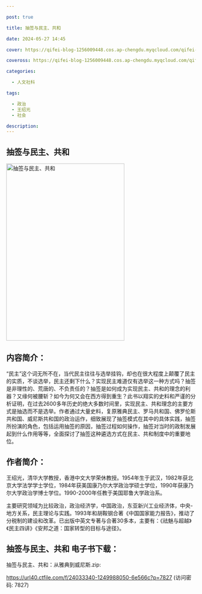 ```yaml
---

post: true

title: 抽签与民主、共和

date: 2024-05-27 14:45

cover: https://qifei-blog-1256009448.cos.ap-chengdu.myqcloud.com/qifei-blog/6610ad0368eb9357131b64a0.jpg

coveross: https://qifei-blog-1256009448.cos.ap-chengdu.myqcloud.com/qifei-blog/6610ad0368eb9357131b64a0.jpg

categories:

  - 人文社科

tags:

  - 政治
  - 王绍光
  - 社会

description:
---
```


## 抽签与民主、共和
<img alt="抽签与民主、共和 " class="aligncenter loaded" data-was-processed="true" decoding="async" fetchpriority="high" height="471" src="https://qifei-blog-1256009448.cos.ap-chengdu.myqcloud.com/qifei-blog/6610ad0368eb9357131b64a0.jpg " style="cursor: zoom-in;" width="314"/>

## 内容简介：

“民主”这个词无所不在，当代民主往往与选举挂钩，却也在很大程度上颠覆了民主的实质，不谈选举，民主还剩下什么？实现民主难道仅有选举这一种方式吗？抽签是非理性的、荒唐的、不负责任的？抽签是如何成为实现民主、共和的理念的利器？又缘何被腰斩？如今为何又会在西方得到重生？此书以翔实的史料和严谨的分析证明，在过去2600多年历史的绝大多数时间里，实现民主、共和理念的主要方式是抽选而不是选举。作者通过大量史料，复原雅典民主、罗马共和国、佛罗伦斯共和国、威尼斯共和国的政治运作，细致展现了抽签模式在其中的具体实践，抽签所扮演的角色，包括运用抽签的原因，抽签过程如何操作，抽签对当时的政制发展起到什么作用等等，全面探讨了抽签这种遴选方式在民主、共和制度中的重要地位。

## 作者简介：

王绍光，清华大学教授，香港中文大学荣休教授。1954年生于武汉，1982年获北京大学法学学士学位，1984年获美国康乃尔大学政治学硕士学位，1990年获康乃尔大学政治学博士学位。1990-2000年任教于美国耶鲁大学政治系。

主要研究领域为比较政治，政治经济学，中国政治，东亚新兴工业经济体，中央-地方关系，民主理论与实践。1993年和胡鞍钢合著《中国国家能力报告》，推动了分税制的建设和改革。已出版中英文专著与合著30多本，主要有：《祛魅与超越》《民主四讲》《安邦之道：国家转型的目标与途径》。

## 抽签与民主、共和 电子书下载：
抽签与民主、共和：从雅典到威尼斯.zip: 

https://url40.ctfile.com/f/24033340-1249988050-6e566c?p=7827 (访问密码: 7827)
